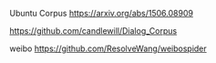 Ubuntu Corpus
https://arxiv.org/abs/1506.08909

https://github.com/candlewill/Dialog_Corpus

weibo
https://github.com/ResolveWang/weibospider
